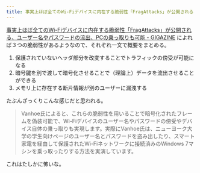 ```yaml
---
title: 事実上ほぼ全てのWi-Fiデバイスに内在する脆弱性「FragAttacks」が公開される
---
```


[事実上ほぼ全てのWi-Fiデバイスに内在する脆弱性「FragAttacks」が公開される、ユーザー名やパスワードの流出、PCの乗っ取りも可能 - GIGAZINE](https://gigazine.net/news/20210512-fragattacks-security-flaws-all-wi-fi-devices/) によれば３つの脆弱性があるようなので、それぞれ一文で概要をまとめる。

1. 保護されていないヘッダ部分を改変することでトラフィックの傍受が可能になる
1. 暗号鍵を別で渡して暗号化させることで（理論上）データを流出させることができる
1. メモリ上に存在する断片情報が別のユーザーに漏洩する

たぶんざっくりこんな感じだと思われる。

> Vanhoe氏によると、これらの脆弱性を用いることで暗号化されたフレームを偽装可能で、Wi-Fiデバイスのユーザー名やパスワードの傍受やデバイス自体の乗っ取りも実現します。実際にVanhoe氏は、ニューヨーク大学の学生向けページのユーザー名とパスワードを盗み出したり、スマート家電を経由して保護されたWi-Fiネットワークに接続済みのWindows 7マシンを乗っ取ったりする方法を実演しています。

これはたしかに怖いな。
